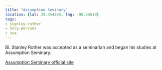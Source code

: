 ```yaml
---
title: "Assumption Seminary"
location: {lat: 29.454204, lng: -98.54519}
tags:
- stanley-rother
- holy-persons
- usa
---
```


Bl. Stanley Rother was accepted as a seminarian and began his studies at Assumption Seminary.

[Assumption Seminary official site](https://assumptionseminary.org/)
